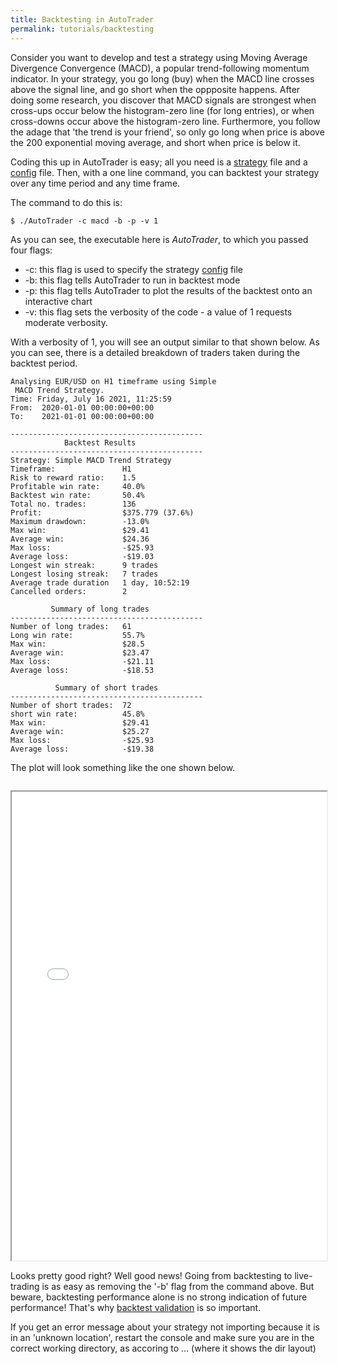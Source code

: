 ```yaml
---
title: Backtesting in AutoTrader
permalink: tutorials/backtesting
---
```



Consider you want to develop and test a strategy using Moving Average Divergence Convergence (MACD), a popular trend-following momentum indicator. 
In your strategy, you go long (buy) when the MACD line crosses above the signal line, and go short when the oppposite happens. After doing some
research, you discover that MACD signals are strongest when cross-ups occur below the histogram-zero line (for long entries), or when cross-downs 
occur above the histogram-zero line. Furthermore, you follow the adage that 'the trend is your friend', so only go long when price is above the 
200 exponential moving average, and short when price is below it.

Coding this up in AutoTrader is easy; all you need is a [strategy](../docs/strategies) file and a [config](../docs/config-files) file. Then, with a
one line command, you can backtest your strategy over any time period and any time frame.

The command to do this is:

```
$ ./AutoTrader -c macd -b -p -v 1
```

As you can see, the executable here is *AutoTrader*, to which you passed four flags:
 - -c: this flag is used to specify the strategy [config](../docs/config-files) file
 - -b: this flag tells AutoTrader to run in backtest mode
 - -p: this flag tells AutoTrader to plot the results of the backtest onto an interactive chart
 - -v: this flag sets the verbosity of the code - a value of 1 requests moderate verbosity.

With a verbosity of 1, you will see an output similar to that shown below. As you can see, there is a detailed breakdown of traders taken during 
the backtest period. 


```
Analysing EUR/USD on H1 timeframe using Simple 
 MACD Trend Strategy.
Time: Friday, July 16 2021, 11:25:59
From:  2020-01-01 00:00:00+00:00
To:    2021-01-01 00:00:00+00:00

-------------------------------------------
            Backtest Results
-------------------------------------------
Strategy: Simple MACD Trend Strategy
Timeframe:               H1
Risk to reward ratio:    1.5
Profitable win rate:     40.0%
Backtest win rate:       50.4%
Total no. trades:        136
Profit:                  $375.779 (37.6%)
Maximum drawdown:        -13.0%
Max win:                 $29.41
Average win:             $24.36
Max loss:                -$25.93
Average loss:            -$19.03
Longest win streak:      9 trades
Longest losing streak:   7 trades
Average trade duration   1 day, 10:52:19
Cancelled orders:        2

         Summary of long trades
-------------------------------------------
Number of long trades:   61
Long win rate:           55.7%
Max win:                 $28.5
Average win:             $23.47
Max loss:                -$21.11
Average loss:            -$18.53

          Summary of short trades
-------------------------------------------
Number of short trades:  72
short win rate:          45.8%
Max win:                 $29.41
Average win:             $25.27
Max loss:                -$25.93
Average loss:            -$19.38
```

The plot will look something like the one shown below.

<iframe data-src="/AutoTrader/candlestick.html" id="iframe" loading="lazy" style="width:100%; margin-top:1em; height:750px; overflow:hidden;" data-ga-on="wheel" data-ga-event-category="iframe" data-ga-event-action="wheel" src="/AutoTrader/candlestick.html"></iframe>


Looks pretty good right? Well good news! Going from backtesting to live-trading is as easy as removing 
the '-b' flag from the command above. But beware, backtesting performance alone is no strong indication of 
future performance! That's why [backtest validation](validation) is so important.






If you get an error message about your strategy not importing because it is in an 'unknown location', restart the console
and make sure you are in the correct working directory, as accoring to ... (where it shows the dir layout)